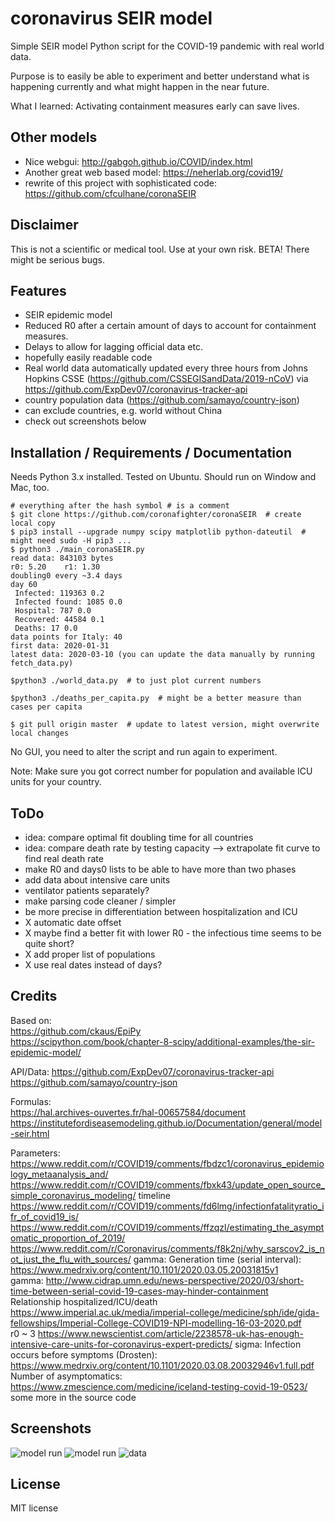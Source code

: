 # coronavirus SEIR model

Simple SEIR model Python script for the COVID-19 pandemic with real world data.  
  
Purpose is to easily be able to experiment and better understand what is happening currently and what might happen in the near future.  
  
What I learned: Activating containment measures early can save lives.  

## Other models
* Nice webgui: http://gabgoh.github.io/COVID/index.html  
* Another great web based model: https://neherlab.org/covid19/  
* rewrite of this project with sophisticated code: https://github.com/cfculhane/coronaSEIR  

## Disclaimer
This is not a scientific or medical tool. Use at your own risk. BETA! There might be serious bugs.  

## Features
* SEIR epidemic model
* Reduced R0 after a certain amount of days to account for containment measures.
* Delays to allow for lagging official data etc.
* hopefully easily readable code
* Real world data automatically updated every three hours from Johns Hopkins CSSE (https://github.com/CSSEGISandData/2019-nCoV) via https://github.com/ExpDev07/coronavirus-tracker-api
* country population data (https://github.com/samayo/country-json)
* can exclude countries, e.g. world without China
* check out screenshots below

## Installation / Requirements / Documentation
Needs Python 3.x installed. Tested on Ubuntu. Should run on Window and Mac, too.
  
```
# everything after the hash symbol # is a comment
$ git clone https://github.com/coronafighter/coronaSEIR  # create local copy
$ pip3 install --upgrade numpy scipy matplotlib python-dateutil  # might need sudo -H pip3 ...
$ python3 ./main_coronaSEIR.py
read data: 843103 bytes
r0: 5.20    r1: 1.30
doubling0 every ~3.4 days
day 60
 Infected: 119363 0.2
 Infected found: 1085 0.0
 Hospital: 787 0.0
 Recovered: 44584 0.1
 Deaths: 17 0.0
data points for Italy: 40
first data: 2020-01-31
latest data: 2020-03-10 (you can update the data manually by running fetch_data.py)

$python3 ./world_data.py  # to just plot current numbers

$python3 ./deaths_per_capita.py  # might be a better measure than cases per capita

$ git pull origin master  # update to latest version, might overwrite local changes

```  
No GUI, you need to alter the script and run again to experiment.  
  
Note: Make sure you got correct number for population and available ICU units for your country.
  
## ToDo
* idea: compare optimal fit doubling time for all countries
* idea: compare death rate by testing capacity --> extrapolate fit curve to find real death rate
* make R0 and days0 lists to be able to have more than two phases
* add data about intensive care units
* ventilator patients separately?
* make parsing code cleaner / simpler
* be more precise in differentiation between hospitalization and ICU
* X automatic date offset
* X maybe find a better fit with lower R0 - the infectious time seems to be quite short?
* X add proper list of populations
* X use real dates instead of days?

## Credits
Based on:  
https://github.com/ckaus/EpiPy  
https://scipython.com/book/chapter-8-scipy/additional-examples/the-sir-epidemic-model/  
  
API/Data:
https://github.com/ExpDev07/coronavirus-tracker-api
https://github.com/samayo/country-json
  
Formulas:  
https://hal.archives-ouvertes.fr/hal-00657584/document  
https://institutefordiseasemodeling.github.io/Documentation/general/model-seir.html  
  
Parameters:  
https://www.reddit.com/r/COVID19/comments/fbdzc1/coronavirus_epidemiology_metaanalysis_and/
https://www.reddit.com/r/COVID19/comments/fbxk43/update_open_source_simple_coronavirus_modeling/
timeline https://www.reddit.com/r/COVID19/comments/fd6lmg/infectionfatalityratio_ifr_of_covid19_is/  
https://www.reddit.com/r/COVID19/comments/ffzqzl/estimating_the_asymptomatic_proportion_of_2019/  
https://www.reddit.com/r/Coronavirus/comments/f8k2nj/why_sarscov2_is_not_just_the_flu_with_sources/ 
gamma: Generation time (serial interval): https://www.medrxiv.org/content/10.1101/2020.03.05.20031815v1  
gamma: http://www.cidrap.umn.edu/news-perspective/2020/03/short-time-between-serial-covid-19-cases-may-hinder-containment  
Relationship hospitalized/ICU/death https://www.imperial.ac.uk/media/imperial-college/medicine/sph/ide/gida-fellowships/Imperial-College-COVID19-NPI-modelling-16-03-2020.pdf  
r0 ~ 3 https://www.newscientist.com/article/2238578-uk-has-enough-intensive-care-units-for-coronavirus-expert-predicts/
sigma: Infection occurs before symptoms (Drosten): https://www.medrxiv.org/content/10.1101/2020.03.08.20032946v1.full.pdf  
Number of asymptomatics: https://www.zmescience.com/medicine/iceland-testing-covid-19-0523/  
some more in the source code

## Screenshots
![model run](https://github.com/coronafighter/coronaSEIR/blob/master/screenshots/model_run.png)
![model run](https://github.com/coronafighter/coronaSEIR/blob/master/screenshots/model_run2.png)
![data](https://github.com/coronafighter/coronaSEIR/blob/master/screenshots/data.png)

## License
MIT license
